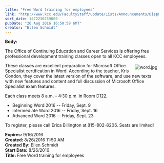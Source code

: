 ```yaml
---
title: "​Free Word training for employees"
link: "http://www.kcc.edu/FacultyStaff/update/Lists/Announcements/DispForm.aspx?ID=2278"
sort_date: 1472230259000
pubDate: "26 Aug 2016 16:50:59 GMT"
creator: "Ellen Schmidt"
---
```


<div><b>Body:</b> <div class="ExternalClass45EF495FB3AB4D0E870CF4936AC03B85"><p>The Office of Continuing Education and Career Services is offering free professional development training classes open to all KCC employees.</p>
<p><img alt="word.jpg" src="/FacultyStaff/update/Documents/word.jpg" style="vertical-align:auto;float:right;margin:5px" />These classes are excellent preparation for Microsoft Office Specialist certification in Word. ​According to the teacher, Kris Condon, they cover the latest version of the software, and use new texts with new features and content and full discussion of Microsoft Office Specialist exam features.</p>
<p>Each class meets 8 a.m. - 4:30 p.m. in Room D122.</p>
<ul><li>Beginning Word 2016 -- Friday, Sept. 9</li>
<li>Intermediate Word 2016 -- Friday, Sept. 16</li>
<li>Advanced Word 2016 -- Friday, Sept. 23</li></ul>
<p>To register, please call Erica Billington at 815-802-8206. Seats are limited!</p></div></div>
<div><b>Expires:</b> 9/16/2016</div>
<div><b>Created:</b> 8/26/2016 11:50 AM</div>
<div><b>Created By:</b> Ellen Schmidt</div>
<div><b>Start Date:</b> 8/26/2016</div>
<div><b>Title:</b> ​Free Word training for employees</div>
